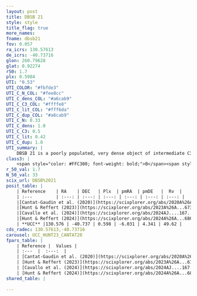```yaml
---
layout: post
title: DBSB 21
style: style
title_flag: true
more_names: 
fname: dbsb21
fov: 0.057
ra_icrs: 130.57613
de_icrs: -40.73716
glon: 260.79628
glat: 0.92274
r50: 1.7
plx: 0.5984
UTI: "0.53"
UTI_COLOR: "#fbfde3"
UTI_C_N_COL: "#fee8cc"
UTI_C_dens_COL: "#a6cab9"
UTI_C_C3_COL: "#ffffe8"
UTI_C_lit_COL: "#fff6da"
UTI_C_dup_COL: "#a6cab9"
UTI_C_N: 0.33
UTI_C_dens: 1.0
UTI_C_C3: 0.5
UTI_C_lit: 0.42
UTI_C_dup: 1.0
UTI_summary: |
    DBSB 21 is a poorly populated, very dense object of intermediate C3 quality. It is poorly studied in the literature.
class3: |
    <span style="color: #FFC300; font-weight: bold;">B</span><span style="color: #FFC300; font-weight: bold;">B</span>
r_50_val: 1.7
N_50_val: 33
scix_url: DBSB%2021
posit_table: |
    | Reference    | RA    | DEC   | Plx  | pmRA  | pmDE   |  Rv  |
    | :---         | :---: | :---: | :---: | :---: | :---: | :---: |
    |[Cantat-Gaudin et al. (2020)](https://scixplorer.org/abs/2020A%26A...640A...1C) | 130.571 | -40.737 | 0.613 | -5.998 | 4.44 | -- |
    |[Hunt & Reffert (2023)](https://scixplorer.org/abs/2023A%26A...673A.114H) | 130.588 | -40.735 | 0.607 | -5.946 | 4.166 | 47.361 |
    |[Cavallo et al. (2024)](https://scixplorer.org/abs/2024AJ....167...12C) | 130.638 | -40.712 | 0.621 | -- | -- | -- |
    |[Hunt & Reffert (2024)](https://scixplorer.org/abs/2024A%26A...686A..42H) | 130.588 | -40.735 | 0.607 | -5.946 | 4.166 | 47.361 |
    | **UCC** |130.576 | -40.737 | 0.598 | -6.031 | 4.341 | 49.62 | 
cds_radec: 130.57613,-40.73716
carousel: UCC_HUNT23_CANTAT20
fpars_table: |
    | Reference |  Values |
    | :---  |  :---:  |
    | [Cantat-Gaudin et al. (2020)](https://scixplorer.org/abs/2020A%26A...640A...1C) | `AVNN=3.26, DMNN=10.99, AgeNN=6.98` |
    | [Hunt & Reffert (2023)](https://scixplorer.org/abs/2023A%26A...673A.114H) | `AV50=2.776, diffAV50=2.644, MOD50=10.921, logAge50=8.325` |
    | [Cavallo et al. (2024)](https://scixplorer.org/abs/2024AJ....167...12C) | `AV50=3.18, dMod50=11.58, logAge50=7.57, [Fe/H]50=0.24` |
    | [Hunt & Reffert (2024)](https://scixplorer.org/abs/2024A%26A...686A..42H) | `MassJ=173.081` |
shared_table: |
    
---
```

